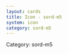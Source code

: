 ```yaml
---
layout: cards
title: Icon - sord-m5
system: icon
category: sord-m5
---
```

<div class="alert alert-secondary mb-4"><span class="i18n innerHTML-category">Category: </span><span class="i18n innerHTML-cat-sord-m5">sord-m5</span></div>
